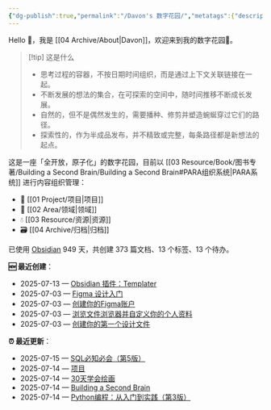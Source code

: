 ```yaml
---
{"dg-publish":true,"permalink":"/Davon's 数字花园/","metatags":{"description":"这里是 🏡Davon的数字花园，是个人不断发展的想法的集合，作为半成品的思考，在可探索的空间中，随时间推移不断播种、修剪、塑造","og:site_name":"DavonOs","og:title":"Davon 的数字花园","og:type":"article","og:url":"https://zuji.eu.org","og:image":"https://wp.technologyreview.com/wp-content/uploads/2020/08/digital-garden_web.jpg","og:image:width":"400","og:image:alt":"articlecover","og:locale":"zh_cn"},"tags":["gardenEntry"]}
---
```


Hello 👋，我是 [[04 Archive/About\|Davon]]，欢迎来到我的数字花园🌱。

>[!tip] 这是什么
>- 思考过程的容器，不按日期时间组织，而是通过上下文关联链接在一起。
>- 不断发展的想法的集合，在可探索的空间中，随时间推移不断成长发展。
>- 自然的，但不是偶然发生的，需要播种、修剪并塑造蜿蜒穿过它们的路径。
>- 探索性的，作为半成品发布，并不精致或完整，每条路径都是新想法的起点。

这是一座「全开放，原子化」的数字花园，目前以 [[03 Resource/Book/图书专著/Building a Second Brain/Building a Second Brain#PARA组织系统\|PARA系统]] 进行内容组织管理：
- 🎯 [[01 Project/项目\|项目]]
- 🔖 [[02 Area/领域\|领域]]
- 💧 [[03 Resource/资源\|资源]]
 - 🗃️ [[04 Archive/归档\|归档]]

<p><span>已使用 <a data-tooltip-position="top" aria-label="https://obsidian.md/" rel="noopener nofollow" class="external-link" href="https://obsidian.md/" target="_blank">Obsidian</a> 949 天，共创建 373 篇文档、13 个标签、13 个待办。 <br></span></p>

**🆕 最近创建**：
<div><ul class="dataview list-view-ul"><li><span>2025-07-13 — <a data-tooltip-position="top" aria-label="02 Area/内容创作/Obsidian 插件：Templater.md" data-href="02 Area/内容创作/Obsidian 插件：Templater.md" href="02 Area/内容创作/Obsidian 插件：Templater.md" class="internal-link" target="_blank" rel="noopener nofollow">Obsidian 插件：Templater</a></span></li><li><span>2025-07-03 — <a data-tooltip-position="top" aria-label="02 Area/设计/Figma Design for beginners/Figma 设计入门.md" data-href="02 Area/设计/Figma Design for beginners/Figma 设计入门.md" href="02 Area/设计/Figma Design for beginners/Figma 设计入门.md" class="internal-link" target="_blank" rel="noopener nofollow">Figma 设计入门</a></span></li><li><span>2025-07-03 — <a data-tooltip-position="top" aria-label="02 Area/设计/Figma Design for beginners/创建你的Figma账户.md" data-href="02 Area/设计/Figma Design for beginners/创建你的Figma账户.md" href="02 Area/设计/Figma Design for beginners/创建你的Figma账户.md" class="internal-link" target="_blank" rel="noopener nofollow">创建你的Figma账户</a></span></li><li><span>2025-07-03 — <a data-tooltip-position="top" aria-label="02 Area/设计/Figma Design for beginners/浏览文件浏览器并自定义你的个人资料.md" data-href="02 Area/设计/Figma Design for beginners/浏览文件浏览器并自定义你的个人资料.md" href="02 Area/设计/Figma Design for beginners/浏览文件浏览器并自定义你的个人资料.md" class="internal-link" target="_blank" rel="noopener nofollow">浏览文件浏览器并自定义你的个人资料</a></span></li><li><span>2025-07-03 — <a data-tooltip-position="top" aria-label="02 Area/设计/Figma Design for beginners/创建你的第一个设计文件.md" data-href="02 Area/设计/Figma Design for beginners/创建你的第一个设计文件.md" href="02 Area/设计/Figma Design for beginners/创建你的第一个设计文件.md" class="internal-link" target="_blank" rel="noopener nofollow">创建你的第一个设计文件</a></span></li></ul></div>

**⏰ 最近更新**：
<div><ul class="dataview list-view-ul"><li><span>2025-07-15 — <a data-tooltip-position="top" aria-label="03 Resource/Book/图书专著/SQL必知必会（第五版）/SQL必知必会（第5版）.md" data-href="03 Resource/Book/图书专著/SQL必知必会（第五版）/SQL必知必会（第5版）.md" href="03 Resource/Book/图书专著/SQL必知必会（第五版）/SQL必知必会（第5版）.md" class="internal-link" target="_blank" rel="noopener nofollow">SQL必知必会（第5版）</a></span></li><li><span>2025-07-14 — <a data-tooltip-position="top" aria-label="01 Project/项目.md" data-href="01 Project/项目.md" href="01 Project/项目.md" class="internal-link" target="_blank" rel="noopener nofollow">项目</a></span></li><li><span>2025-07-14 — <a data-tooltip-position="top" aria-label="03 Resource/Book/图书专著/30天学会绘画.md" data-href="03 Resource/Book/图书专著/30天学会绘画.md" href="03 Resource/Book/图书专著/30天学会绘画.md" class="internal-link" target="_blank" rel="noopener nofollow">30天学会绘画</a></span></li><li><span>2025-07-14 — <a data-tooltip-position="top" aria-label="03 Resource/Book/图书专著/Building a Second Brain/Building a Second Brain.md" data-href="03 Resource/Book/图书专著/Building a Second Brain/Building a Second Brain.md" href="03 Resource/Book/图书专著/Building a Second Brain/Building a Second Brain.md" class="internal-link" target="_blank" rel="noopener nofollow">Building a Second Brain</a></span></li><li><span>2025-07-14 — <a data-tooltip-position="top" aria-label="03 Resource/Book/图书专著/Python编程：从入门到实践（第3版）.md" data-href="03 Resource/Book/图书专著/Python编程：从入门到实践（第3版）.md" href="03 Resource/Book/图书专著/Python编程：从入门到实践（第3版）.md" class="internal-link" target="_blank" rel="noopener nofollow">Python编程：从入门到实践（第3版）</a></span></li></ul></div>